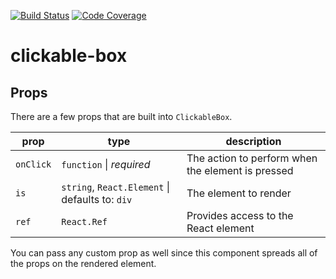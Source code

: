 [![Build Status](https://badgen.net/travis/danoc/clickable-box)](https://travis-ci.com/danoc/clickable-box) [![Code Coverage](https://badgen.net/codecov/c/github/danoc/clickable-box)](https://codecov.io/gh/danoc/clickable-box)

# clickable-box

## Props

There are a few props that are built into `ClickableBox`.

| prop      | type                                            | description                                       |
| --------- | ----------------------------------------------- | ------------------------------------------------- |
| `onClick` | `function` \| _required_                        | The action to perform when the element is pressed |
| `is`      | `string`, `React.Element` \| defaults to: `div` | The element to render                             |
| `ref`     | `React.Ref`                                     | Provides access to the React element              |

You can pass any custom prop as well since this component spreads all of the props on the rendered element.
